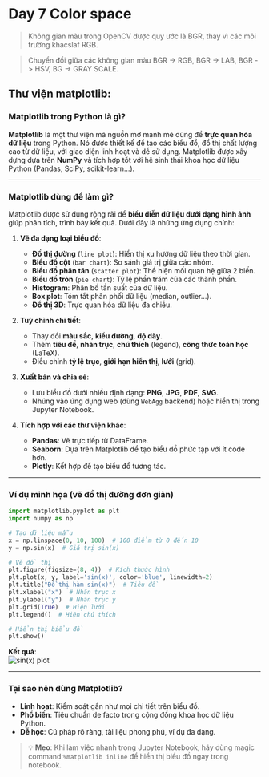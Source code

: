 # Day 7 Color space
> Không gian màu trong OpenCV được quy ước là BGR, thay vì các môi trường khacslaf RGB.

> Chuyển đổi giữa các không gian màu BGR -> RGB, BGR -> LAB, BGR -> HSV, BG -> GRAY SCALE.

## Thư viện matplotlib:

### **Matplotlib trong Python là gì?**
**Matplotlib** là một thư viện mã nguồn mở mạnh mẽ dùng để **trực quan hóa dữ liệu** trong Python. Nó được thiết kế để tạo các biểu đồ, đồ thị chất lượng cao từ dữ liệu, với giao diện linh hoạt và dễ sử dụng. Matplotlib được xây dựng dựa trên **NumPy** và tích hợp tốt với hệ sinh thái khoa học dữ liệu Python (Pandas, SciPy, scikit-learn...).

---

### **Matplotlib dùng để làm gì?**
Matplotlib được sử dụng rộng rãi để **biểu diễn dữ liệu dưới dạng hình ảnh** giúp phân tích, trình bày kết quả. Dưới đây là những ứng dụng chính:

1. **Vẽ đa dạng loại biểu đồ**:
   - **Đồ thị đường** (`line plot`): Hiển thị xu hướng dữ liệu theo thời gian.
   - **Biểu đồ cột** (`bar chart`): So sánh giá trị giữa các nhóm.
   - **Biểu đồ phân tán** (`scatter plot`): Thể hiện mối quan hệ giữa 2 biến.
   - **Biểu đồ tròn** (`pie chart`): Tỷ lệ phần trăm của các thành phần.
   - **Histogram**: Phân bố tần suất của dữ liệu.
   - **Box plot**: Tóm tắt phân phối dữ liệu (median, outlier...).
   - **Đồ thị 3D**: Trực quan hóa dữ liệu đa chiều.

2. **Tuỳ chỉnh chi tiết**:
   - Thay đổi **màu sắc**, **kiểu đường**, **độ dày**.
   - Thêm **tiêu đề**, **nhãn trục**, **chú thích** (legend), **công thức toán học** (LaTeX).
   - Điều chỉnh **tỷ lệ trục**, **giới hạn hiển thị**, **lưới** (grid).

3. **Xuất bản và chia sẻ**:
   - Lưu biểu đồ dưới nhiều định dạng: **PNG**, **JPG**, **PDF**, **SVG**.
   - Nhúng vào ứng dụng web (dùng `WebAgg` backend) hoặc hiển thị trong Jupyter Notebook.

4. **Tích hợp với các thư viện khác**:
   - **Pandas**: Vẽ trực tiếp từ DataFrame.
   - **Seaborn**: Dựa trên Matplotlib để tạo biểu đồ phức tạp với ít code hơn.
   - **Plotly**: Kết hợp để tạo biểu đồ tương tác.

---

### **Ví dụ minh họa (vẽ đồ thị đường đơn giản)**
```python
import matplotlib.pyplot as plt
import numpy as np

# Tạo dữ liệu mẫu
x = np.linspace(0, 10, 100)  # 100 điểm từ 0 đến 10
y = np.sin(x)  # Giá trị sin(x)

# Vẽ đồ thị
plt.figure(figsize=(8, 4))  # Kích thước hình
plt.plot(x, y, label='sin(x)', color='blue', linewidth=2) 
plt.title("Đồ thị hàm sin(x)")  # Tiêu đề
plt.xlabel("x")  # Nhãn trục x
plt.ylabel("y")  # Nhãn trục y
plt.grid(True)  # Hiện lưới
plt.legend()  # Hiện chú thích

# Hiển thị biểu đồ
plt.show()
```

**Kết quả**:  
![sin(x) plot](https://i.imgur.com/Yn4tG3m.png)

---

### **Tại sao nên dùng Matplotlib?**
- **Linh hoạt**: Kiểm soát gần như mọi chi tiết trên biểu đồ.
- **Phổ biến**: Tiêu chuẩn de facto trong cộng đồng khoa học dữ liệu Python.
- **Dễ học**: Cú pháp rõ ràng, tài liệu phong phú, ví dụ đa dạng.

> 💡 **Mẹo**: Khi làm việc nhanh trong Jupyter Notebook, hãy dùng magic command `%matplotlib inline` để hiển thị biểu đồ ngay trong notebook.